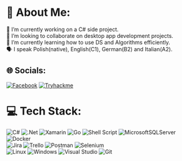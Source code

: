 # 💫 About Me:
🔭 I’m currently working on a C# side project.<br>🤝 I’m looking to collaborate on desktop app development projects.<br>🌱 I’m currently learning how to use DS and Algorithms efficiently.<br>🗣 I speak Polish(native), English(C1), German(B2) and Italian(A2).



## 🌐 Socials:
[![Facebook](https://img.shields.io/badge/Facebook-%231877F2.svg?style=for-the-badge&logo=Facebook&logoColor=white)](https://facebook.com/wiktor.gmur.9) 
[![Tryhackme](https://img.shields.io/badge/-TryHackMe-%23212C42?style=for-the-badge&logo=tryhackme&logoColor=white)](https://tryhackme.com/p/t00c4N)


# 💻 Tech Stack:
![C#](https://img.shields.io/badge/c%23-%23239120.svg?style=for-the-badge&logo=c-sharp&logoColor=white) ![.Net](https://img.shields.io/badge/.NET-5C2D91?style=for-the-badge&logo=.net&logoColor=white) ![Xamarin](https://img.shields.io/badge/Xamarin-3199DC?style=for-the-badge&logo=xamarin&logoColor=white) ![Go](https://img.shields.io/badge/go-%2300ADD8.svg?style=for-the-badge&logo=go&logoColor=white) ![Shell Script](https://img.shields.io/badge/shell_script-%23121011.svg?style=for-the-badge&logo=gnu-bash&logoColor=white) ![MicrosoftSQLServer](https://img.shields.io/badge/Microsoft%20SQL%20Sever-CC2927?style=for-the-badge&logo=microsoft%20sql%20server&logoColor=white) ![Docker](https://img.shields.io/badge/docker-%230db7ed.svg?style=for-the-badge&logo=docker&logoColor=white) <br> ![Jira](https://img.shields.io/badge/jira-%230A0FFF.svg?style=for-the-badge&logo=jira&logoColor=white) ![Trello](https://img.shields.io/badge/Trello-%23026AA7.svg?style=for-the-badge&logo=Trello&logoColor=white) ![Postman](https://img.shields.io/badge/Postman-FF6C37?style=for-the-badge&logo=postman&logoColor=white) ![Selenium](https://img.shields.io/badge/-selenium-%43B02A?style=for-the-badge&logo=selenium&logoColor=white) <br> ![Linux](https://img.shields.io/badge/Linux-FCC624?style=for-the-badge&logo=linux&logoColor=black) ![Windows](https://img.shields.io/badge/Windows-0078D6?style=for-the-badge&logo=windows&logoColor=white) ![Visual Studio](https://img.shields.io/badge/Visual%20Studio-5C2D91.svg?style=for-the-badge&logo=visual-studio&logoColor=white) ![Git](https://img.shields.io/badge/git-%23F05033.svg?style=for-the-badge&logo=git&logoColor=white)



